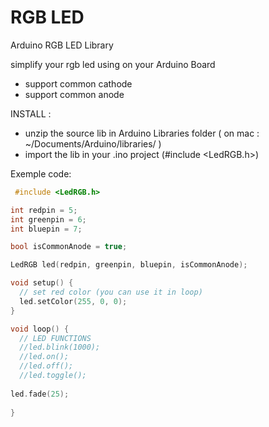 RGB LED
====

Arduino RGB LED Library 

simplify your rgb led using on your Arduino Board
- support common cathode
- support common anode


INSTALL :
 - unzip the source lib in Arduino Libraries folder ( on mac : ~/Documents/Arduino/libraries/ )
 - import the lib in your .ino project (#include <LedRGB.h>)

 Exemple code:

```cpp
 #include <LedRGB.h>

int redpin = 5;
int greenpin = 6;
int bluepin = 7;

bool isCommonAnode = true;

LedRGB led(redpin, greenpin, bluepin, isCommonAnode);

void setup() {
  // set red color (you can use it in loop)
  led.setColor(255, 0, 0);
}

void loop() {
  // LED FUNCTIONS
  //led.blink(1000);
  //led.on();
  //led.off();
  //led.toggle();
  
led.fade(25);
 
}
```